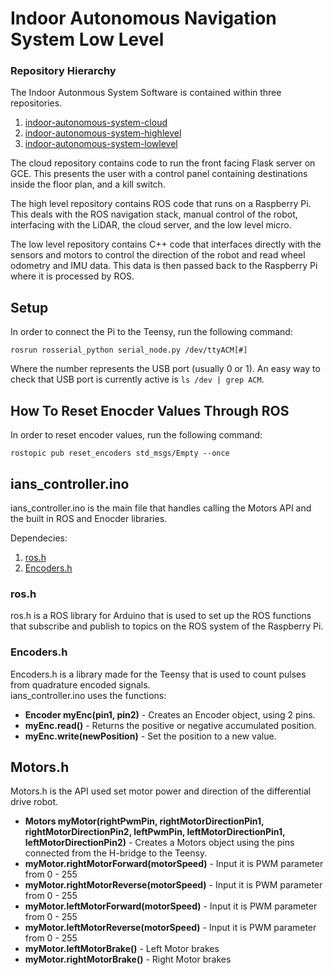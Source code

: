 # Indoor Autonomous Navigation System Low Level

### Repository Hierarchy

The Indoor Autonmous System Software is contained within three repositories. 

1. [indoor-autonomous-system-cloud](https://github.com/thedch/indoor-autonomous-system-cloud)
1. [indoor-autonomous-system-highlevel](https://github.com/thedch/indoor-autonomous-system-highlevel)
1. [indoor-autonomous-system-lowlevel](https://github.com/thedch/indoor-autonomous-system-lowlevel)

The cloud repository contains code to run the front facing Flask server on GCE. This presents the user with a control panel containing destinations inside the floor plan, and a kill switch.

The high level repository contains ROS code that runs on a Raspberry Pi. This deals with the ROS navigation stack, manual control of the robot, interfacing with the LiDAR, the cloud server, and the low level micro. 

The low level repository contains C++ code that interfaces directly with the sensors and motors to control the direction of the robot and read wheel odometry and IMU data. This data is then passed back to the Raspberry Pi where it is processed by ROS. 

## Setup

In order to connect the Pi to the Teensy, run the following command:

```
rosrun rosserial_python serial_node.py /dev/ttyACM[#]
```

Where the number represents the USB port (usually 0 or 1). An easy way to check that USB port is currently active is `ls /dev | grep ACM`. 

## How To Reset Enocder Values Through ROS

In order to reset encoder values, run the following command:

```
rostopic pub reset_encoders std_msgs/Empty --once
```

## ians_controller.ino
ians_controller.ino is the main file that handles calling the Motors API and the built in ROS and Enocder libraries.

Dependecies:

1. [ros.h](http://wiki.ros.org/roslib)
1. [Encoders.h](https://github.com/PaulStoffregen/Encoder)

### ros.h
ros.h is a ROS library for Arduino that is used to set up the ROS functions that subscribe and publish to topics on the ROS system of the Raspberry Pi.


### Encoders.h
Encoders.h is a library made for the Teensy that is used to count pulses from quadrature encoded signals.  
ians_controller.ino uses the functions:

* **Encoder myEnc(pin1, pin2)** - Creates an Encoder object, using 2 pins. 
* **myEnc.read()** - Returns the positive or negative accumulated position.
* **myEnc.write(newPosition)** - Set the position to a new value.


## Motors.h
Motors.h is the API used set motor power and direction of the differential drive robot.

* **Motors myMotor(rightPwmPin, rightMotorDirectionPin1, rightMotorDirectionPin2, leftPwmPin, leftMotorDirectionPin1, leftMotorDirectionPin2)** - Creates a Motors object using the pins connected from the H-bridge to the Teensy.
* **myMotor.rightMotorForward(motorSpeed)** - Input it is PWM parameter from 0 - 255
* **myMotor.rightMotorReverse(motorSpeed)** - Input it is PWM parameter from 0 - 255
* **myMotor.leftMotorForward(motorSpeed)** - Input it is PWM parameter from 0 - 255
* **myMotor.leftMotorReverse(motorSpeed)** - Input it is PWM parameter from 0 - 255
* **myMotor.leftMotorBrake()** - Left Motor brakes
* **myMotor.rightMotorBrake()** - Right Motor brakes   
